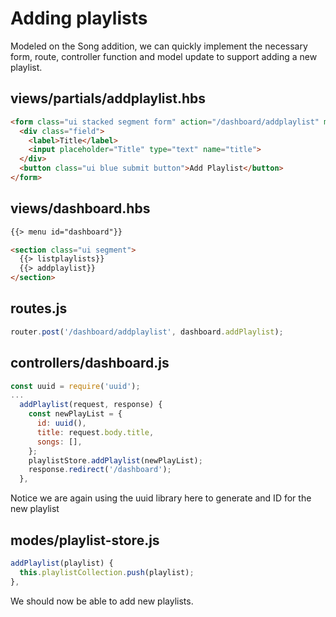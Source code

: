 # Adding playlists

Modeled on the Song addition, we can quickly implement the necessary form, route, controller function and model update to support adding a new playlist.

## views/partials/addplaylist.hbs

~~~html
<form class="ui stacked segment form" action="/dashboard/addplaylist" method="POST">
  <div class="field">
    <label>Title</label>
    <input placeholder="Title" type="text" name="title">
  </div>
  <button class="ui blue submit button">Add Playlist</button>
</form>
~~~

## views/dashboard.hbs

~~~html
{{> menu id="dashboard"}}

<section class="ui segment">
  {{> listplaylists}}
  {{> addplaylist}}
</section>
~~~

## routes.js

~~~js
router.post('/dashboard/addplaylist', dashboard.addPlaylist);
~~~

## controllers/dashboard.js

~~~js
const uuid = require('uuid');
...
  addPlaylist(request, response) {
    const newPlayList = {
      id: uuid(),
      title: request.body.title,
      songs: [],
    };
    playlistStore.addPlaylist(newPlayList);
    response.redirect('/dashboard');
  },
~~~

Notice we are again using the uuid library here to generate and ID for the new playlist

## modes/playlist-store.js

~~~js
addPlaylist(playlist) {
  this.playlistCollection.push(playlist);
},
~~~

We should now be able to add new playlists.
